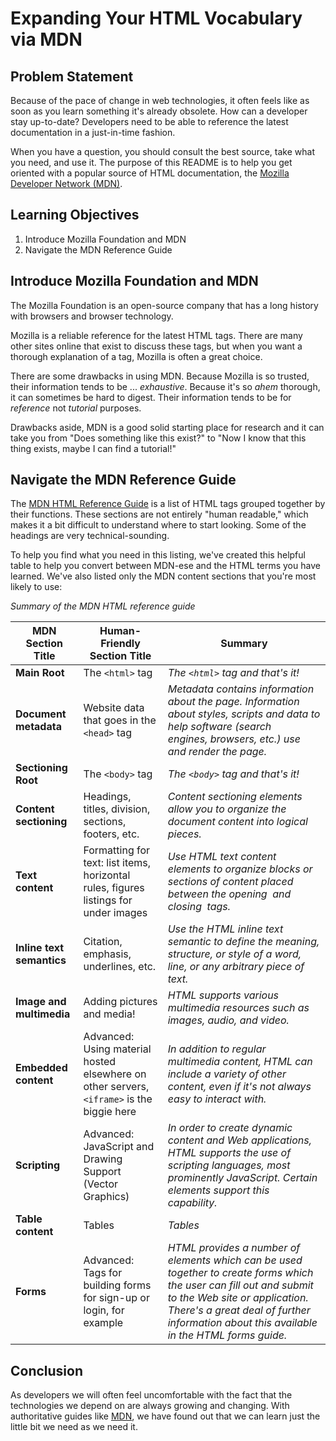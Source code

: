 # Expanding Your HTML Vocabulary via MDN

## Problem Statement

Because of the pace of change in web technologies, it often feels like as soon as you
learn something it's already obsolete. How can a developer stay up-to-date? Developers 
need to be able to reference the latest documentation in a just-in-time fashion.

When you have a question, you should consult the best source, take
what you need, and use it. The purpose of this README is to help you get
oriented with a popular source of HTML documentation, the [Mozilla Developer
Network (MDN)][MDN].

## Learning Objectives

1. Introduce Mozilla Foundation and MDN
2. Navigate the MDN Reference Guide

## Introduce Mozilla Foundation and MDN

The Mozilla Foundation is an open-source company that has a long history
with browsers and browser technology.

Mozilla is a reliable reference for the latest HTML tags.  There are many other
sites online that exist to discuss these tags, but when you want a thorough
explanation of a tag, Mozilla is often a great choice.

There are some drawbacks in using MDN.  Because Mozilla is so trusted, their
information tends to be ... _exhaustive_.  Because it's so *ahem* thorough, it
can sometimes be hard to digest.  Their information tends to be for _reference_ not
_tutorial_ purposes.

Drawbacks aside, MDN is a good solid starting place for research and it can
take you from "Does something like this exist?" to "Now I know that this thing
exists, maybe I can find a tutorial!"

## Navigate the MDN Reference Guide

The [MDN HTML Reference Guide][MDN] is a list of HTML tags
grouped together by their functions. These sections are not entirely "human
readable," which makes it a bit difficult to understand where to start looking. 
Some of the headings are very technical-sounding.

To help you find what you need 
in this listing, we've created this helpful table to help you convert between MDN-ese and 
the HTML terms you have learned. We've also listed only the MDN content 
sections that you're most likely to use:

_Summary of the MDN HTML reference guide_

|MDN Section Title|Human-Friendly Section Title|Summary|
|------|------|------|
|**Main Root**|The `<html>` tag|*The `<html>` tag and that's it!*|
|**Document metadata**|Website data that goes in the `<head>` tag |*Metadata contains information about the page. Information about styles, scripts and data to help software (search engines, browsers, etc.) use and render the page.*|
|**Sectioning Root**|The `<body>` tag|*The `<body>` tag and that's it!*|
|**Content sectioning**| Headings, titles, division, sections, footers, etc. | *Content sectioning elements allow you to organize the document content into logical pieces.*|
|**Text content**| Formatting for text: list items, horizontal rules, figures listings for under images| *Use HTML text content elements to organize blocks or sections of content placed between the opening <body> and closing </body> tags.*|
|**Inline text semantics**| Citation, emphasis, underlines, etc. | *Use the HTML inline text semantic to define the meaning, structure, or style of a word, line, or any arbitrary piece of text.*|
|**Image and multimedia**| Adding pictures and media! | *HTML supports various multimedia resources such as images, audio, and video.*|
|**Embedded content**| Advanced: Using material hosted elsewhere on other servers, `<iframe>` is the biggie here | *In addition to regular multimedia content, HTML can include a variety of other content, even if it's not always easy to interact with.*|
|**Scripting**| Advanced: JavaScript and Drawing Support (Vector Graphics) | *In order to create dynamic content and Web applications, HTML supports the use of scripting languages, most prominently JavaScript. Certain elements support this capability.*|
|**Table content**| Tables | *Tables*|
|**Forms**|Advanced: Tags for building forms for sign-up or login, for example  | *HTML provides a number of elements which can be used together to create forms which the user can fill out and submit to the Web site or application. There's a great deal of further information about this available in the HTML forms guide.*|

## Conclusion

As developers we will often feel uncomfortable with the fact that the
technologies we depend on are always growing and changing. With authoritative
guides like [MDN][], we have found out that we can learn just the little bit we
need as we need it.

[MDN]: https://developer.mozilla.org/en-US/docs/Web/HTML/Element
